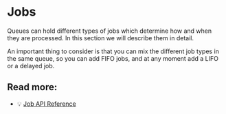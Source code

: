 # Jobs

Queues can hold different types of jobs which determine how and when they are processed. In this section we will describe them in detail.

An important thing to consider is that you can mix the different job types in the same queue, so you can add FIFO jobs, and at any moment add a LIFO or a delayed job.

## Read more:

- 💡 [Job API Reference](https://github.com/taskforcesh/bullmq/blob/master/docs/gitbook/api/bullmq.job.md)
